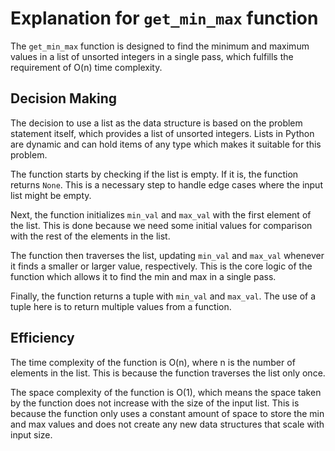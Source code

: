 # Explanation for `get_min_max` function

The `get_min_max` function is designed to find the minimum and maximum values in a list of unsorted integers in a single pass, which fulfills the requirement of O(n) time complexity.

## Decision Making

The decision to use a list as the data structure is based on the problem statement itself, which provides a list of unsorted integers. Lists in Python are dynamic and can hold items of any type which makes it suitable for this problem.

The function starts by checking if the list is empty. If it is, the function returns `None`. This is a necessary step to handle edge cases where the input list might be empty.

Next, the function initializes `min_val` and `max_val` with the first element of the list. This is done because we need some initial values for comparison with the rest of the elements in the list.

The function then traverses the list, updating `min_val` and `max_val` whenever it finds a smaller or larger value, respectively. This is the core logic of the function which allows it to find the min and max in a single pass.

Finally, the function returns a tuple with `min_val` and `max_val`. The use of a tuple here is to return multiple values from a function.

## Efficiency

The time complexity of the function is O(n), where n is the number of elements in the list. This is because the function traverses the list only once.

The space complexity of the function is O(1), which means the space taken by the function does not increase with the size of the input list. This is because the function only uses a constant amount of space to store the min and max values and does not create any new data structures that scale with input size.